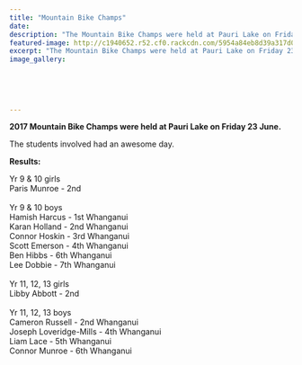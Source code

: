 ```yaml
---
title: "Mountain Bike Champs"
date: 
description: "The Mountain Bike Champs were held at Pauri Lake on Friday 23 June. Here are the WHS results of the day..."
featured-image: http://c1940652.r52.cf0.rackcdn.com/5954a84eb8d39a317d00002c/group-photo.jpg
excerpt: "The Mountain Bike Champs were held at Pauri Lake on Friday 23 June. Here are the WHS results of the day."
image_gallery:
    
    
    
    
    
---
```


<p><strong>2017 Mountain Bike Champs were held at Pauri Lake on Friday 23 June.</strong></p>
<p>The students involved had an awesome day.</p>
<p><strong>Results:</strong></p>
<p><span>Yr 9 &amp; 10 girls</span><br />Paris Munroe - 2nd&nbsp;<br /><br /><span>Yr 9 &amp; 10 boys</span><br />Hamish Harcus - 1st Whanganui<br />Karan Holland - 2nd Whanganui&nbsp;<br />Connor Hoskin - 3rd Whanganui <br />Scott Emerson - 4th Whanganui<br />Ben Hibbs - 6th Whanganui<br />Lee Dobbie - 7th Whanganui<br /><br />Yr 11, 12, 13 girls<br />Libby Abbott - 2nd<br /><br />Yr 11, 12, 13 boys<br />Cameron Russell - 2nd Whanganui<br />Joseph Loveridge-Mills - 4th Whanganui<br />Liam Lace - 5th Whanganui<br />Connor Munroe - 6th Whanganui&nbsp;</p>


